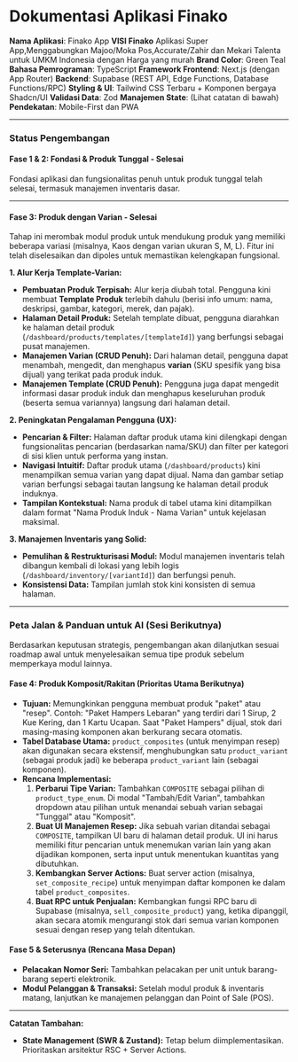 # Dokumentasi Aplikasi Finako

**Nama Aplikasi**: Finako App
**VISI Finako** Aplikasi Super App,Menggabungkan Majoo/Moka Pos,Accurate/Zahir dan Mekari Talenta untuk UMKM Indonesia dengan Harga yang murah
**Brand Color**: Green Teal
**Bahasa Pemrograman**: TypeScript
**Framework Frontend**: Next.js (dengan App Router)
**Backend**: Supabase (REST API, Edge Functions, Database Functions/RPC)
**Styling & UI**: Tailwind CSS Terbaru + Komponen bergaya Shadcn/UI
**Validasi Data**: Zod
**Manajemen State**: (Lihat catatan di bawah)
**Pendekatan**: Mobile-First dan PWA

---

### Status Pengembangan

#### **Fase 1 & 2: Fondasi & Produk Tunggal - Selesai**
Fondasi aplikasi dan fungsionalitas penuh untuk produk tunggal telah selesai, termasuk manajemen inventaris dasar.

---

#### **Fase 3: Produk dengan Varian - Selesai**
Tahap ini merombak modul produk untuk mendukung produk yang memiliki beberapa variasi (misalnya, Kaos dengan varian ukuran S, M, L). Fitur ini telah diselesaikan dan dipoles untuk memastikan kelengkapan fungsional.

**1. Alur Kerja Template-Varian:**
- **Pembuatan Produk Terpisah:** Alur kerja diubah total. Pengguna kini membuat **Template Produk** terlebih dahulu (berisi info umum: nama, deskripsi, gambar, kategori, merek, dan pajak).
- **Halaman Detail Produk:** Setelah template dibuat, pengguna diarahkan ke halaman detail produk (`/dashboard/products/templates/[templateId]`) yang berfungsi sebagai pusat manajemen.
- **Manajemen Varian (CRUD Penuh):** Dari halaman detail, pengguna dapat menambah, mengedit, dan menghapus **varian** (SKU spesifik yang bisa dijual) yang terikat pada produk induk.
- **Manajemen Template (CRUD Penuh):** Pengguna juga dapat mengedit informasi dasar produk induk dan menghapus keseluruhan produk (beserta semua variannya) langsung dari halaman detail.

**2. Peningkatan Pengalaman Pengguna (UX):**
- **Pencarian & Filter:** Halaman daftar produk utama kini dilengkapi dengan fungsionalitas pencarian (berdasarkan nama/SKU) dan filter per kategori di sisi klien untuk performa yang instan.
- **Navigasi Intuitif:** Daftar produk utama (`/dashboard/products`) kini menampilkan semua varian yang dapat dijual. Nama dan gambar setiap varian berfungsi sebagai tautan langsung ke halaman detail produk induknya.
- **Tampilan Kontekstual:** Nama produk di tabel utama kini ditampilkan dalam format "Nama Produk Induk - Nama Varian" untuk kejelasan maksimal.

**3. Manajemen Inventaris yang Solid:**
- **Pemulihan & Restrukturisasi Modul:** Modul manajemen inventaris telah dibangun kembali di lokasi yang lebih logis (`/dashboard/inventory/[variantId]`) dan berfungsi penuh.
- **Konsistensi Data:** Tampilan jumlah stok kini konsisten di semua halaman.

---

### **Peta Jalan & Panduan untuk AI (Sesi Berikutnya)**

Berdasarkan keputusan strategis, pengembangan akan dilanjutkan sesuai roadmap awal untuk menyelesaikan semua tipe produk sebelum memperkaya modul lainnya.

#### **Fase 4: Produk Komposit/Rakitan (Prioritas Utama Berikutnya)**
- **Tujuan:** Memungkinkan pengguna membuat produk "paket" atau "resep". Contoh: "Paket Hampers Lebaran" yang terdiri dari 1 Sirup, 2 Kue Kering, dan 1 Kartu Ucapan. Saat "Paket Hampers" dijual, stok dari masing-masing komponen akan berkurang secara otomatis.
- **Tabel Database Utama:** `product_composites` (untuk menyimpan resep) akan digunakan secara ekstensif, menghubungkan satu `product_variant` (sebagai produk jadi) ke beberapa `product_variant` lain (sebagai komponen).
- **Rencana Implementasi:**
    1.  **Perbarui Tipe Varian:** Tambahkan `COMPOSITE` sebagai pilihan di `product_type_enum`. Di modal "Tambah/Edit Varian", tambahkan dropdown atau pilihan untuk menandai sebuah varian sebagai "Tunggal" atau "Komposit".
    2.  **Buat UI Manajemen Resep:** Jika sebuah varian ditandai sebagai `COMPOSITE`, tampilkan UI baru di halaman detail produk. UI ini harus memiliki fitur pencarian untuk menemukan varian lain yang akan dijadikan komponen, serta input untuk menentukan kuantitas yang dibutuhkan.
    3.  **Kembangkan Server Actions:** Buat server action (misalnya, `set_composite_recipe`) untuk menyimpan daftar komponen ke dalam tabel `product_composites`.
    4.  **Buat RPC untuk Penjualan:** Kembangkan fungsi RPC baru di Supabase (misalnya, `sell_composite_product`) yang, ketika dipanggil, akan secara atomik mengurangi stok dari semua varian komponen sesuai dengan resep yang telah ditentukan.

#### **Fase 5 & Seterusnya (Rencana Masa Depan)**
- **Pelacakan Nomor Seri:** Tambahkan pelacakan per unit untuk barang-barang seperti elektronik.
- **Modul Pelanggan & Transaksi:** Setelah modul produk & inventaris matang, lanjutkan ke manajemen pelanggan dan Point of Sale (POS).

---
**Catatan Tambahan:**
- **State Management (SWR & Zustand):** Tetap belum diimplementasikan. Prioritaskan arsitektur RSC + Server Actions.
